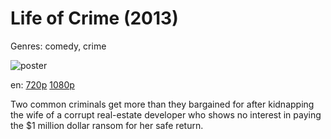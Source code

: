 # Life of Crime (2013)

Genres: comedy, crime

![poster](http://image.tmdb.org/t/p/w500/dSEjpA64DfGvhOPNOqVUfypwdpc.jpg)

en:
  [720p](magnet:?xt=urn:btih:15A49FA84EAB5B8811E23733D298400D505B26AE&tr=udp://glotorrents.pw:6969/announce&tr=udp://tracker.opentrackr.org:1337/announce&tr=udp://torrent.gresille.org:80/announce&tr=udp://tracker.openbittorrent.com:80&tr=udp://tracker.coppersurfer.tk:6969&tr=udp://tracker.leechers-paradise.org:6969&tr=udp://p4p.arenabg.ch:1337&tr=udp://tracker.internetwarriors.net:1337)
  [1080p](magnet:?xt=urn:btih:430130AF0EA32702FEB0049F8B6FC52ADE00DD00&tr=udp://glotorrents.pw:6969/announce&tr=udp://tracker.opentrackr.org:1337/announce&tr=udp://torrent.gresille.org:80/announce&tr=udp://tracker.openbittorrent.com:80&tr=udp://tracker.coppersurfer.tk:6969&tr=udp://tracker.leechers-paradise.org:6969&tr=udp://p4p.arenabg.ch:1337&tr=udp://tracker.internetwarriors.net:1337)
  


Two common criminals get more than they bargained for after kidnapping the wife of a corrupt real-estate developer who shows no interest in paying the $1 million dollar ransom for her safe return.